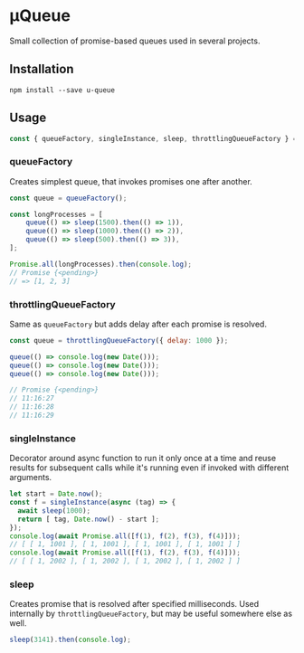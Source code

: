 # µQueue

Small collection of promise-based queues used in several projects.

## Installation

```npm install --save u-queue```

## Usage

```js
const { queueFactory, singleInstance, sleep, throttlingQueueFactory } = require('u-queue');
```

### queueFactory

Creates simplest queue, that invokes promises one after another.

```js
const queue = queueFactory();

const longProcesses = [
    queue(() => sleep(1500).then(() => 1)),
    queue(() => sleep(1000).then(() => 2)),
    queue(() => sleep(500).then(() => 3)),
];

Promise.all(longProcesses).then(console.log);
// Promise {<pending>}
// => [1, 2, 3]
```

### throttlingQueueFactory

Same as `queueFactory` but adds delay after each promise is resolved.

```js
const queue = throttlingQueueFactory({ delay: 1000 });

queue(() => console.log(new Date()));
queue(() => console.log(new Date()));
queue(() => console.log(new Date()));

// Promise {<pending>}
// 11:16:27
// 11:16:28
// 11:16:29
```

### singleInstance

Decorator around async function to run it only once at a time and reuse results for subsequent calls while it's running even if invoked with different arguments.

```js
let start = Date.now();
const f = singleInstance(async (tag) => {
  await sleep(1000);
  return [ tag, Date.now() - start ];
});
console.log(await Promise.all([f(1), f(2), f(3), f(4)]));
// [ [ 1, 1001 ], [ 1, 1001 ], [ 1, 1001 ], [ 1, 1001 ] ]
console.log(await Promise.all([f(1), f(2), f(3), f(4)]));
// [ [ 1, 2002 ], [ 1, 2002 ], [ 1, 2002 ], [ 1, 2002 ] ]
```

### sleep

Creates promise that is resolved after specified milliseconds. Used internally by `throttlingQueueFactory`, but may be useful somewhere else as well.

```js
sleep(3141).then(console.log);
```
